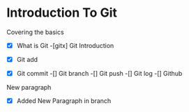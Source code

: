 # Introduction To Git
Covering the basics

-[x] What is Git
-[gitx] Git Introduction
-[x] Git add
-[x] Git commit
-[] Git branch
-[] Git push
-[] Git log
-[] Github


New paragraph
-[x] Added New Paragraph in branch